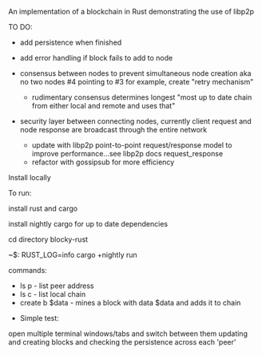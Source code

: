 
An implementation of a blockchain in Rust demonstrating the use of libp2p


TO DO:

+ add persistence when finished

+ add error handling if block fails to add to node

+ consensus between nodes to prevent simultaneous node creation aka no two nodes #4 pointing to #3 for example, create "retry mechanism"
	- rudimentary consensus determines longest "most up to date chain from either local and remote and uses that"

+ security layer between connecting nodes, currently client request and node response are broadcast through the entire network
	- update with libp2p point-to-point request/response model to improve performance...see libp2p docs request_response
	- refactor with gossipsub for more efficiency

Install locally

To run:

install rust and cargo

install nightly cargo for up to date dependencies

cd directory blocky-rust

 ~$:  RUST_LOG=info cargo +nightly run


commands:

+ ls p - list peer address
+ ls c - list local chain
+ create b $data - mines a block with data $data and adds it to chain

- Simple test:

open multiple terminal windows/tabs and switch between them updating and creating blocks and checking the persistence across each 'peer'

